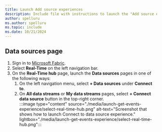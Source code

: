 ```yaml
---
title: Launch Add source experiences
description: Include file with instructions to launch the "Add source experience" in Fabric Real-Time hub.
author: spelluru
ms.author: spelluru
ms.topic: include
ms.date: 10/21/2024
---
```


## Data sources page

1. Sign in to [Microsoft Fabric](https://fabric.microsoft.com/).
1. Select **Real-Time** on the left navigation bar.
1. On the **Real-Time hub** page, launch the **Data sources** pages in one of the following ways:
    1. On the left navigation menu, select **+ Data sources** under **Connect to**. 
    1. On **All data streams** or **My data streams** pages,  select **+ Connect data source** button in the top-right corner.    
            :::image type="content" source="./media/launch-get-events-experience/select-real-time-hub.png" alt-text="Screenshot that shows how to launch Connect to data source experience." lightbox="./media/launch-get-events-experience/select-real-time-hub.png":::

